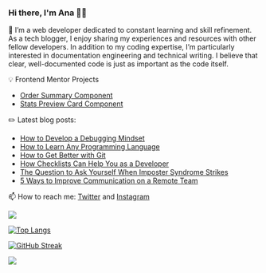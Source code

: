 ### Hi there, I'm Ana 👋🏽

 🌱 I’m a web developer dedicated to constant learning and skill refinement. As a tech blogger, I enjoy sharing my experiences and resources with other fellow developers. In addition to my coding expertise, I’m particularly interested in documentation engineering and technical writing. I believe that clear, well-documented code is just as important as the code itself.

 💡 Frontend Mentor Projects

- [Order Summary Component](https://github.com/ana-vela/order-summary-component)
- [Stats Preview Card Component](https://github.com/ana-vela/stats-preview-card)
 
 ✏️ Latest blog posts:
- [How to Develop a Debugging Mindset](https://www.anavela.dev/how-to-develop-a-debugging-mindset)
- [How to Learn Any Programming Language](https://www.anavela.dev/how-to-learn-any-programming-language)
- [How to Get Better with Git](https://www.anavela.dev/how-to-get-better-with-git)
- [How Checklists Can Help You as a Developer](https://www.anavela.dev/how-checklists-can-help-you-as-a-developer)
- [The Question to Ask Yourself When Imposter Syndrome Strikes](https://www.anavela.dev/the-question-to-ask-yourself-when-imposter-syndrome-strikes)
- [5 Ways to Improve Communication on a Remote Team](https://www.anavela.dev/article/5-ways-to-improve-communication-on-a-remote-team)

 📫 How to reach me: [Twitter](https://www.twitter.com/anaveecodes) and [Instagram](https://www.instagram.com/anaveecodes)


<img src="https://github-readme-stats.vercel.app/api?username=ana-vela&count_private=true">

[![Top Langs](https://github-readme-stats.vercel.app/api/top-langs/?username=ana-vela&layout=compact)](https://github.com/anuraghazra/github-readme-stats)

[![GitHub Streak](https://github-readme-streak-stats.herokuapp.com/?user=ana-vela)](https://git.io/streak-stats)

![](https://komarev.com/ghpvc/?username=ana-vela&color=blueviolet)

<!--
**ana-vela/ana-vela** is a ✨ _special_ ✨ repository because its `README.md` (this file) appears on your GitHub profile.

Here are some ideas to get you started:

- 🔭 I’m currently working on ...
- 🌱 I’m currently learning ...
- 👯 I’m looking to collaborate on ...
- 🤔 I’m looking for help with ...
- 💬 Ask me about ...
- 📫 How to reach me: ...
- 😄 Pronouns: ...
- ⚡ Fun fact: ...
-->
